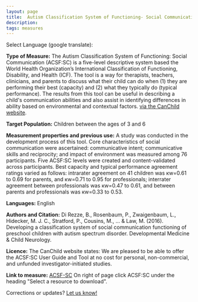 ```yaml
---
layout: page
title:  Autism Classification System of Functioning- Social Communication (ACSF:SC)
description:
tags: measures
---
```


Select Language (google translate):  

<div id="google_translate_element"></div><script type="text/javascript">
function googleTranslateElementInit() {
  new google.translate.TranslateElement({pageLanguage: 'en', layout: google.translate.TranslateElement.InlineLayout.SIMPLE, gaTrack: true, gaId: 'UA-64320648-1'}, 'google_translate_element');
}
</script><script type="text/javascript" src="//translate.google.com/translate_a/element.js?cb=googleTranslateElementInit"></script>   

**Type of Measure:** The Autism Classification System of Functioning: Social Communication (ACSF:SC) is a five-level descriptive system based the World Health Organization’s International Classification of Functioning, Disability, and Health (ICF). The tool is a way for therapists, teachers, clinicians, and parents to discuss what their child can do when (1) they are performing their best (capacity) and (2) what they typically do (typical performance). The results from this tool can be useful in describing a child's communication abilities and also assist in identifying differences in ability based on environmental and contextual factors. [via the CanChild website](https://canchild.ca/en/resources/254-autism-classification-system-of-functioning-social-communication-acsf-sc).

**Target Population:** Children between the ages of 3 and 6

**Measurement properties and previous use:** A study was conducted in the development process of this tool. Core characteristics of social communication were ascertained: communicative intent; communicative skills and reciprocity; and impact of environment was measured among 76 participants. Five ACSF:SC levels were created and content-validated across participants. Best capacity and typical performance agreement ratings varied as follows: intrarater agreement on 41 children was кw=0.61 to 0.69 for parents, and кw=0.71 to 0.95 for professionals; interrater agreement between professionals was кw=0.47 to 0.61, and between parents and professionals was кw=0.33 to 0.53.

**Languages:** English

**Authors and Citation:** Di Rezze, B., Rosenbaum, P., Zwaigenbaum, L., Hidecker, M. J. C., Stratford, P., Cousins, M., ... & Law, M. (2016). Developing a classification system of social communication functioning of preschool children with autism spectrum disorder. Developmental Medicine & Child Neurology.

**Licence:** The CanChild website states: We are pleased to be able to offer the ACSF:SC User Guide and Tool at no cost for personal, non-commercial, and unfunded investigator-initiated studies.

**Link to measure:** [ACSF-SC](https://canchild.ca/en/resources/254-autism-classification-system-of-functioning-social-communication-acsf-sc) On right of page click ACSF:SC under the heading "Select a resource to download".

Corrections or updates? [Let us know!](http://disabilitymeasures.org/contact)
